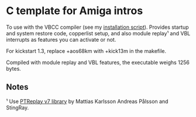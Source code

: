 # C template for Amiga intros

To use with the VBCC compiler (see my [installation script](https://github.com/nicolasbauw/Amiga-cc)). Provides startup and system restore code, copperlist setup, and also module replay¹ and VBL interrupts as features you can activate or not.

For kickstart 1.3, replace +aos68km with +kick13m in the makefile.

Compiled with module replay and VBL features, the executable weighs 1256 bytes.

## Notes
¹ Use [PTReplay v7 library](https://www.pouet.net/prod.php?which=82170) by Mattias Karlsson Andreas Pålsson and StingRay.
